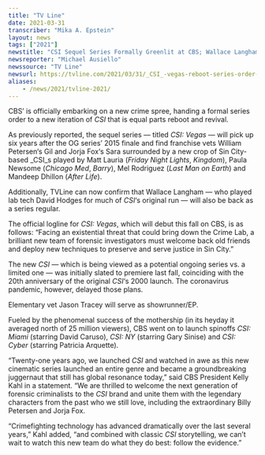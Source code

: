 ```yaml
---
title: "TV Line"
date: 2021-03-31
transcriber: "Mika A. Epstein"
layout: news
tags: ["2021"]
newstitle: "CSI Sequel Series Formally Greenlit at CBS; Wallace Langham Returning Alongside William Petersen, Jorja Fox"
newsreporter: "Michael Ausiello"
newssource: "TV Line"
newsurl: https://tvline.com/2021/03/31/_CSI_-vegas-reboot-series-order-wallace-langham-hodges/
aliases:
    - /news/2021/tvline-2021/
---
```


CBS’ is officially embarking on a new crime spree, handing a formal series order to a new iteration of _CSI_ that is equal parts reboot and revival.

As previously reported, the sequel series — titled _CSI: Vegas_ — will pick up six years after the OG series’ 2015 finale and find franchise vets William Petersen‘s Gil and Jorja Fox‘s Sara surrounded by a new crop of Sin City-based _CSI_s played by Matt Lauria (_Friday Night Lights_, _Kingdom_), Paula Newsome (_Chicago Med_, _Barry_), Mel Rodriguez (_Last Man on Earth_) and Mandeep Dhillon (_After Life_).

Additionally, TVLine can now confirm that Wallace Langham — who played lab tech David Hodges for much of _CSI_‘s original run — will also be back as a series regular.

The official logline for _CSI: Vegas_, which will debut this fall on CBS, is as follows: “Facing an existential threat that could bring down the Crime Lab, a brilliant new team of forensic investigators must welcome back old friends and deploy new techniques to preserve and serve justice in Sin City.”

The new _CSI_ — which is being viewed as a potential ongoing series vs. a limited one — was initially slated to premiere last fall, coinciding with the 20th anniversary of the original _CSI_‘s 2000 launch. The coronavirus pandemic, however, delayed those plans.

Elementary vet Jason Tracey will serve as showrunner/EP.

Fueled by the phenomenal success of the mothership (in its heyday it averaged north of 25 million viewers), CBS went on to launch spinoffs _CSI: Miami_ (starring David Caruso), _CSI: NY_ (starring Gary Sinise) and _CSI: Cyber_ (starring Patricia Arquette).

“Twenty-one years ago, we launched _CSI_ and watched in awe as this new cinematic series launched an entire genre and became a groundbreaking juggernaut that still has global resonance today,” said CBS President Kelly Kahl in a statement. “We are thrilled to welcome the next generation of forensic criminalists to the _CSI_ brand and unite them with the legendary characters from the past who we still love, including the extraordinary Billy Petersen and Jorja Fox.

“Crimefighting technology has advanced dramatically over the last several years,” Kahl added, “and combined with classic _CSI_ storytelling, we can’t wait to watch this new team do what they do best: follow the evidence.”
